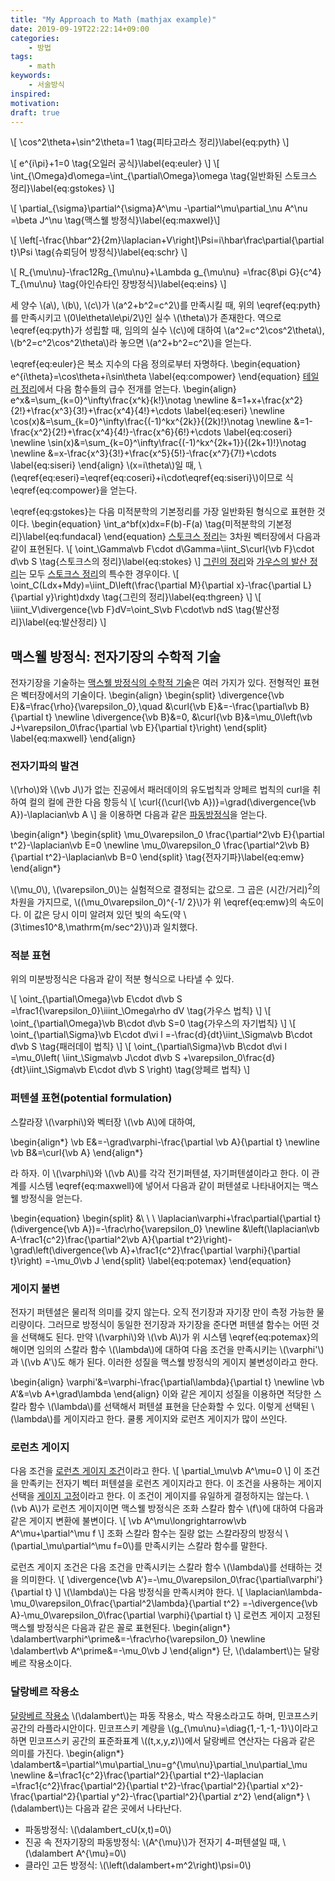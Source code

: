```yaml
---
title: "My Approach to Math (mathjax example)"
date: 2019-09-19T22:22:14+09:00
categories:
    - 방법
tags:
    - math
keywords:
    - 서술방식
inspired:
motivation:
draft: true
---
```


\\[
\cos^2\theta+\sin^2\theta=1
\tag{피타고라스 정리}\label{eq:pyth}
\\]

\\[
e^{i\pi}+1=0
\tag{오일러 공식}\label{eq:euler}
\\]
\\[
\int\_{\Omega}d\omega=\int\_{\partial\Omega}\omega
\tag{일반화된 스토크스 정리}\label{eq:gstokes}
\\]

\\[
\partial\_{\sigma}\partial^{\sigma}A^\mu
-\partial^\mu\partial\_\nu A^\nu
=\beta J^\nu
\tag{맥스웰 방정식}\label{eq:maxwel}\\]

\\[
\left[-\frac{\hbar^2}{2m}\laplacian+V\right]\Psi=i\hbar\frac\partial{\partial t}\Psi
\tag{슈뢰딩어 방정식}\label{eq:schr}
\\]

\\[
R\_{\mu\nu}-\frac12Rg\_{\mu\nu}+\Lambda g\_{\mu\nu}
=\frac{8\pi G}{c^4} T\_{\mu\nu}
\tag{아인슈타인 장방정식}\label{eq:eins}
\\]

세 양수 \\(a\\), \\(b\\), \\(c\\)가 \\(a^2+b^2=c^2\\)를 만족시킬 때,
위의 \eqref{eq:pyth}를 만족시키고 \\(0\le\theta\le\pi/2\\)인 실수 \\(\theta\\)가 존재한다.
역으로 \eqref{eq:pyth}가 성립할 때, 임의의 실수 \\(c\\)에 대하여
\\(a^2=c^2\cos^2\theta\\), \\(b^2=c^2\cos^2\theta\\)라 놓으면
\\(a^2+b^2=c^2\\)을 얻는다.

\eqref{eq:euler}은 복소 지수의 다음 정의로부터 자명하다.
\begin{equation}
e^{i\theta}=\cos\theta+i\sin\theta
\label{eq:compower}
\end{equation}
<a href="https://en.wikipedia.org/wiki/Taylor%27s_theorem" target="_blank">테일러 정리</a>에서 다음 함수들의 급수 전개를 얻는다.
\begin{align}
e^x&=\sum\_{k=0}^\infty\frac{x^k}{k!}\notag
\newline
&=1+x+\frac{x^2}{2!}+\frac{x^3}{3!}+\frac{x^4}{4!}+\cdots
\label{eq:eseri}
\newline
\cos(x)&=\sum\_{k=0}^\infty\frac{(-1)^kx^{2k}}{(2k)!}\notag
\newline
&=1-\frac{x^2}{2!}+\frac{x^4}{4!}-\frac{x^6}{6!}+\cdots
\label{eq:coseri}
\newline
\sin(x)&=\sum\_{k=0}^\infty\frac{(-1)^kx^{2k+1}}{(2k+1)!}\notag
\newline
&=x-\frac{x^3}{3!}+\frac{x^5}{5!}-\frac{x^7}{7!}+\cdots
\label{eq:siseri}
\end{align}
\\(x=i\theta\\)일 때, \\(\eqref{eq:eseri}=\eqref{eq:coseri}+i\cdot\eqref{eq:siseri}\\)이므로 식 \eqref{eq:compower}을 얻는다.

\eqref{eq:gstokes}는 다음 미적분학의 기본정리를 가장 일반화된 형식으로 표현한 것이다.
\begin{equation}
\int\_a^bf(x)dx=F(b)-F(a)
\tag{미적분학의 기본정리}\label{eq:fundacal}
\end{equation}
<a href="https://en.wikipedia.org/wiki/Stokes%27_theorem" target="_blank">스토크스 정리</a>는 3차원 벡터장에서 다음과 같이 표현된다.
\\[
\oint\_\Gamma\vb F\cdot d\Gamma=\iint\_S\curl{\vb F}\cdot d\vb S
\tag{스토크스의 정리}\label{eq:stokes}
\\]
<a href="https://en.wikipedia.org/wiki/Green%27s_theorem" target="_blank">그린의 정리</a>와
<a href="https://en.wikipedia.org/wiki/Divergence_theorem" target="_blank">가우스의 발산 정리</a>는 모두
<a href="https://en.wikipedia.org/wiki/Stokes%27_theorem" target="_blank">스토크스 정리</a>의 특수한 경우이다.
\\[
\oint\_C(Ldx+Mdy)=\iint\_D\left(\frac{\partial M}{\partial x}-\frac{\partial L}{\partial y}\right)dxdy
\tag{그린의 정리}\label{eq:thgreen}
\\]
\\[
\iiint\_V\divergence{\vb F}dV=\oint\_S\vb F\cdot\vb ndS
\tag{발산정리}\label{eq:발산정리}
\\]

## 맥스웰 방정식: 전자기장의 수학적 기술

전자기장을 기술하는
<a href="https://en.wikipedia.org/wiki/Mathematical_descriptions_of_the_electromagnetic_field" target="_blank">맥스웰 방정식의 수학적 기술</a>은 여러 가지가 있다.
전형적인 표현은 벡터장에서의 기술이다.
\begin{align}
\begin{split}
\divergence{\vb E}&=\frac{\rho}{\varepsilon\_0},\quad
&\curl{\vb E}&=-\frac{\partial\vb B}{\partial t}
\newline
\divergence{\vb B}&=0,
&\curl{\vb B}&=\mu\_0\left(\vb J+\varepsilon\_0\frac{\partial \vb E}{\partial t}\right)
\end{split}
\label{eq:maxwell}
\end{align}

### 전자기파의 발견

\\(\rho\\)와 \\(\vb J\\)가 없는 진공에서 패러데이의 유도법칙과 앙페르 법칙의 curl을 취하여 컬의 컬에 관한 다음 항등식
\\[
\curl{(\curl{\vb A})}=\grad(\divergence{\vb A})-\laplacian\vb A
\\]
을 이용하면 다음과 같은
<a href="https://en.wikipedia.org/wiki/Wave_equation" target="_blank">파동방정식</a>을 얻는다.

\begin{align\*}
\begin{split}
\mu\_0\varepsilon\_0
\frac{\partial^2\vb E}{\partial t^2}-\laplacian\vb E=0
\newline
\mu\_0\varepsilon\_0
\frac{\partial^2\vb B}{\partial t^2}-\laplacian\vb B=0
\end{split}
\tag{전자기파}\label{eq:emw}
\end{align\*}

\\(\mu\_0\\), \\(\varepsilon\_0\\)는 실험적으로 결정되는 값으로.
그 곱은 (시간/거리)<sup>2</sup>의 차원을 가지므로,
\\((\mu\_0\varepsilon\_0)^{-1/ 2}\\)가 위 \eqref{eq:emw}의 속도이다. 이 값은 당시 이미 알려져 있던 빛의 속도(약 \\(3\times10^8\,\mathrm{m/sec^2}\\))과 일치했다.

### 적분 표현

위의 미분방정식은 다음과 같이 적분 형식으로 나타낼 수 있다.

\\[
\oint\_{\partial\Omega}\vb E\cdot d\vb S
=\frac1{\varepsilon_0}\iiint\_\Omega\rho dV
\tag{가우스 법칙}
\\]
\\[
\oint\_{\partial\Omega}\vb B\cdot d\vb S=0
\tag{가우스의 자기법칙}
\\]
\\[
\oint\_{\partial\Sigma}\vb E\cdot d\vi l
=-\frac{d}{dt}\iint\_\Sigma\vb B\cdot d\vb S
\tag{패러데이 법칙}
\\]
\\[
\oint\_{\partial\Sigma}\vb B\cdot d\vi l
=\mu\_0\left(
\iint\_\Sigma\vb J\cdot d\vb S
+\varepsilon\_0\frac{d}{dt}\iint\_\Sigma\vb E\cdot d\vb S
\right)
\tag{앙페르 법칙}
\\]

### 퍼텐셜 표현(potential formulation)

스칼라장 \\(\varphi\\)와 벡터장 \\(\vb A\\)에 대하여,

\begin{align\*}
\vb E&=-\grad\varphi-\frac{\partial \vb A}{\partial t}
\newline
\vb B&=\curl{\vb A}
\end{align\*}

라 하자.
이 \\(\varphi\\)와 \\(\vb A\\)를 각각 전기퍼텐셜, 자기퍼텐셜이라고 한다.
이 관계를 시스템 \eqref{eq:maxwell}에 넣어서 다음과 같이 퍼텐셜로 나타내어지는 맥스웰 방정식을 얻는다.

\begin{equation}
\begin{split}
&\ \ \ \laplacian\varphi+\frac\partial{\partial t}(\divergence{\vb A})=-\frac\rho{\varepsilon\_0}
\newline
&\left(\laplacian\vb A-\frac1{c^2}\frac{\partial^2\vb A}{\partial t^2}\right)-\grad\left(\divergence{\vb A}+\frac1{c^2}\frac{\partial \varphi}{\partial t}\right)
=-\mu\_0\vb J
\end{split}
\label{eq:potemax}
\end{equation}


### 게이지 불변

전자기 퍼텐셜은 물리적 의미를 갖지 않는다.
오직 전기장과 자기장 만이 측정 가능한 물리량이다.
그러므로 방정식이 동일한 전기장과 자기장을 준다면 퍼텐셜 함수는 어떤 것을 선택해도 된다.
만약 \\(\varphi\\)와 \\(\vb A\\)가 위 시스템 \eqref{eq:potemax}의 해이면
임의의 스칼라 함수 \\(\lambda\\)에 대하여 다음 조건을 만족시키는 \\(\varphi'\\)과 \\(\vb A'\\)도 해가 된다.
이러한 성질을 맥스웰 방정식의 게이지 불변성이라고 한다.

\begin{align}
\varphi'&=\varphi-\frac{\partial\lambda}{\partial t}
\newline
\vb A'&=\vb A+\grad\lambda
\end{align}
이와 같은 게이지 성질을 이용하면 적당한 스칼라 함수 \\(\lambda\\)를 선택해서 퍼텐셜 표현을 단순화할 수 있다.
이렇게 선택된 \\(\lambda\\)를 게이지라고 한다.
쿨롱 게이지와 로런츠 게이지가 많이 쓰인다.

### 로런츠 게이지

다음 조건을
<a href="https://en.wikipedia.org/wiki/Lorenz_gauge_condition" target="_blank">로런츠 게이지 조건</a>이라고 한다.
\\[
\partial\_\mu\vb A^\mu=0
\\]
이 조건을 만족키는 전자기 벡터 퍼텐셜을 로런츠 게이지라고 한다.
이 조건을 사용하는 게이지 선택을 <a href="https://en.wikipedia.org/wiki/Gauge_fixing" target="_blank">게이지 고정</a>이라고 한다.
이 조건이 게이지를 유일하게 결정하지는 않는다.
\\(\vb A\\)가 로런츠 게이지이면 맥스웰 방정식은 조화 스칼라 함수 \\(f\\)에 대하여 다음과 같은 게이지 변환에 불변이다.
\\[
\vb A^\mu\longrightarrow\vb A^\mu+\partial^\mu f
\\]
조화 스칼라 함수는 질량 없는 스칼라장의 방정식 \\(\partial\_\mu\partial^\mu f=0\\)를 만족시키는 스칼라 함수를 말한다.

로런츠 게이지 조건은 다음 조건을 만족시키는 스칼라 함수 \\(\lambda\\)를 선태하는 것을 의미한다.
\\[
\divergence{\vb A'}=-\mu\_0\varepsilon\_0\frac{\partial\varphi'}{\partial t}
\\]
\\(\lambda\\)는 다음 방정식을 만족시켜야 한다.
\\[
\laplacian\lambda-\mu\_0\varepsilon\_0\frac{\partial^2\lambda}{\partial t^2}
=-\divergence{\vb A}-\mu\_0\varepsilon\_0\frac{\partial \varphi}{\partial t}
\\]
로런츠 게이지 고정된 맥스웰 방정식은 다음과 같은 꼴로 표현된다.
\begin{align\*}
\dalambert\varphi^\prime&=-\frac\rho{\varepsilon\_0}
\newline
\dalambert\vb A^\prime&=-\mu\_0\vb J
\end{align\*}
단, \\(\dalambert\\)는 달랑베르 작용소이다.
### 달랑베르 작용소

<a href="https://en.wikipedia.org/wiki/D%27Alembert_operator" target="_blank">달랑베르 작용소</a> \\(\dalambert\\)는
파동 작용소, 박스 작용소라고도 하며,
민코프스키 공간의 라플라시안이다.
민코프스키 계량을 \\(g\_{\mu\nu}=\diag{1,-1,-1,-1}\\)이라고 하면 민코프스키 공간의 표준좌표계 \\((t,x,y,z)\\)에서 달랑베르 연산자는 다음과 같은 의미를 가진다.
\begin{align\*}
\dalambert&=\partial^\mu\partial\_\nu=g^{\mu\nu}\partial\_\nu\partial\_\mu
\newline
&=\frac1{c^2}\frac{\partial^2}{\partial t^2}-\laplacian
=\frac1{c^2}\frac{\partial^2}{\partial t^2}-\frac{\partial^2}{\partial x^2}-\frac{\partial^2}{\partial y^2}-\frac{\partial^2}{\partial z^2}
\end{align\*}
\\(\dalambert\\)는 다음과 같은 곳에서 나타난다.

- 파동방정식:
\\(\dalambert\_cU(x,t)=0\\)
- 진공 속 전자기장의 파동방정식:
\\(A^{\mu}\\)가 전자기 4-퍼텐셜일 때,
\\(\dalambert A^{\mu}=0\\)
- 클라인 고든 방정식:
\\(\left(\dalambert+m^2\right)\psi=0\\)

